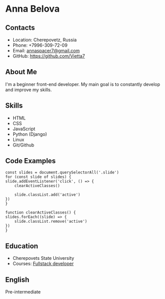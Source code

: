 # Anna Belova

## Contacts

- Location: Cherepovetz, Russia
- Phone: +7996-309-72-09
- Email: annaspacer7@gmail.com
- GitHub: https://github.com/Vietta7

## About Me
I'm a beginner front-end developer. My main goal is to constantly develop and improve my skills.

## Skills

- HTML
- CSS
- JavaScript
- Python (Django)
- Linux
- Git/Github

## Code Examples

    const slides = document.querySelectorAll('.slide')
    for (const slide of slides) {
    slide.addEventListener('click', () => {
        clearActiveClasses()
        
        slide.classList.add('active')
    })
    }

    function clearActiveClasses() {
    slides.forEach((slide) => {
        slide.classList.remove('active')
    })
    }

## Education

- Cherepovets State University
- Courses: [Fullstack developer](https://skillfactory.ru/python-fullstack-web-developer)

## English
Pre-intermediate
